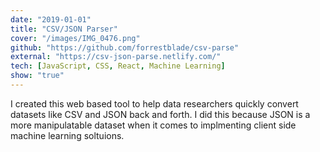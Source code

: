 ```yaml
---
date: "2019-01-01"
title: "CSV/JSON Parser"
cover: "/images/IMG_0476.png"
github: "https://github.com/forrestblade/csv-parse"
external: "https://csv-json-parse.netlify.com/"
tech: [JavaScript, CSS, React, Machine Learning]
show: "true"
---
```


I created this web based tool to help data researchers quickly convert datasets like CSV and JSON back and forth.  I did this because JSON is a more manipulatable dataset when it comes to implmenting client side machine learning soltuions.
